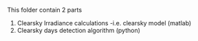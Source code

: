 This folder contain 2 parts
1. Clearsky Irradiance calculations -i.e. clearsky model (matlab)
2. Clearsky days detection algorithm (python)
